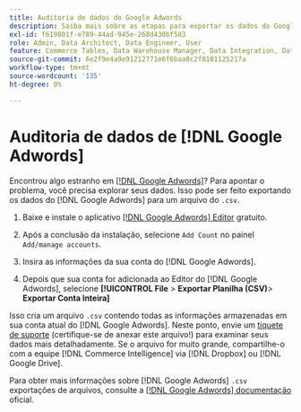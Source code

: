 ```yaml
---
title: Auditoria de dados do Google Adwords
description: Saiba mais sobre as etapas para exportar os dados do Google Adwords.
exl-id: f619801f-e789-44ad-945e-268d430bf583
role: Admin, Data Architect, Data Engineer, User
feature: Commerce Tables, Data Warehouse Manager, Data Integration, Data Import/Export
source-git-commit: 6e2f9e4a9e91212771e6f6baa8c2f8101125217a
workflow-type: tm+mt
source-wordcount: '135'
ht-degree: 0%

---
```


# Auditoria de dados de [!DNL Google Adwords]

Encontrou algo estranho em [[!DNL Google Adwords]](../integrations/google-adwords.md)? Para apontar o problema, você precisa explorar seus dados. Isso pode ser feito exportando os dados do [!DNL Google Adwords] para um arquivo do `.csv`.

1. Baixe e instale o aplicativo [[!DNL Google Adwords] Editor](https://ads.google.com/home/tools/ads-editor/) gratuito.

1. Após a conclusão da instalação, selecione `Add Count` no painel `Add/manage accounts`.

1. Insira as informações da sua conta do [!DNL Google Adwords].

1. Depois que sua conta for adicionada ao Editor do [!DNL Google Adwords], selecione **[!UICONTROL File** > **&#x200B; Exportar Planilha (CSV)**> **Exportar Conta Inteira]**

Isso cria um arquivo `.csv` contendo todas as informações armazenadas em sua conta atual do [!DNL Google Adwords]. Neste ponto, envie um [tíquete de suporte](https://experienceleague.adobe.com/docs/commerce-knowledge-base/kb/troubleshooting/miscellaneous/mbi-service-policies.html?lang=pt-BR) (certifique-se de anexar este arquivo!) para examinar seus dados mais detalhadamente. Se o arquivo for muito grande, compartilhe-o com a equipe [!DNL Commerce Intelligence] via [!DNL Dropbox] ou [!DNL Google Drive].

Para obter mais informações sobre [!DNL Google Adwords] `.csv` exportações de arquivos, consulte a [[!DNL Google Adwords] documentação](https://support.google.com/google-ads/editor/answer/38657?hl=en) oficial.
